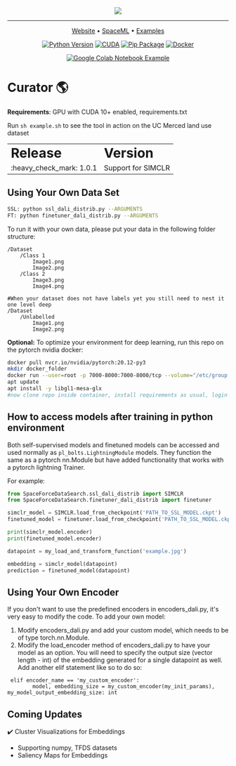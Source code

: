 <div align="center">

<img src="https://github.com/RudyVenguswamy/SpaceForceDataSearch/blob/main/readme/curator_logo_wide.PNG" >


<!--**Rapidly curate a dataset for scientific studies without the need for machine learning, self supervised ML coding expertise.** -->

---

<p align="center">
  <a href="http://spaceml.org/">Website</a> •
  <a href="https://arxiv.org/abs/2012.10610">SpaceML</a> •
  <a href="https://colab.research.google.com/github/RudyVenguswamy/SpaceForceDataSearch/blob/main/PythonColabTutorial_Merced.ipynb">Examples</a> 
</p>



[![Python Version](https://img.shields.io/badge/python-3.5%20|%203.6%20|%203.7%20|%203.8-blue.svg)](https://www.python.org/)
[![CUDA](https://img.shields.io/badge/Cuda-10%20|%2011.0-4dc71f.svg)](https://docs.nvidia.com/deeplearning/dali/user-guide/docs/installation.html)
[![Pip Package](https://img.shields.io/badge/Pip%20Package-Coming%20Soon-0073b7.svg)](https://pypi.org/project/pip/)
[![Docker](https://img.shields.io/badge/Docker%20Image-Coming%20Soon-34a0ef.svg)](https://www.docker.com/)

[![Google Colab Notebook Example](https://colab.research.google.com/assets/colab-badge.svg)](https://colab.research.google.com/github/RudyVenguswamy/SpaceForceDataSearch/blob/main/PythonColabTutorial_Merced.ipynb)
<!--
[![CodeFactor](https://www.codefactor.io/repository/github/pytorchlightning/pytorch-lightning/badge)](https://www.codefactor.io/repository/github/pytorchlightning/pytorch-lightning)
-->
</div>

# Curator :earth_americas:

__Requirements__: GPU with CUDA 10+ enabled, requirements.txt

Run `sh example.sh` to see the tool in action on the UC Merced land use dataset

<table border="0">
 <tr>
    <td><b style="font-size:30px">Release</b></td>
    <td><b style="font-size:30px">Version</b></td>
 </tr>
 <tr>
    <td>:heavy_check_mark: 1.0.1</td>
    <td>Support for SIMCLR</td>
 </tr>
</table>

## Using Your Own Data Set
```bash
SSL: python ssl_dali_distrib.py --ARGUMENTS
FT: python finetuner_dali_distrib.py --ARGUMENTS
```
To run it with your own data, please put your data in the following folder structure:
```
/Dataset
    /Class 1
        Image1.png
        Image2.png
    /Class 2
        Image3.png
        Image4.png

#When your dataset does not have labels yet you still need to nest it one level deep
/Dataset
    /Unlabelled
        Image1.png
        Image2.png

```

__Optional:__ To optimize your environment for deep learning, run this repo on the pytorch nvidia docker:

```bash
docker pull nvcr.io/nvidia/pytorch:20.12-py3
mkdir docker_folder
docker run --user=root -p 7000-8000:7000-8000/tcp --volume="/etc/group:/etc/group:ro" --volume="/etc/passwd:/etc/passwd:ro" --volume="/etc/shadow:/etc/shadow:ro" --volume="/etc/sudoers.d:/etc/sudoers.d:ro" --gpus all -it --rm -v /docker_folder:/inside_docker nvcr.io/nvidia/pytorch:20.12-py3
apt update
apt install -y libgl1-mesa-glx
#now clone repo inside container, install requirements as usual, login to wandb if you'd like to
```

## How to access models after training in python environment
Both self-supervised models and finetuned models can be accessed and used normally as `pl_bolts.LightningModule` models. They function the same as a pytorch nn.Module but have added functionality that works with a pytorch lightning Trainer.

For example:
```python
from SpaceForceDataSearch.ssl_dali_distrib import SIMCLR 
from SpaceForceDataSearch.finetuner_dali_distrib import finetuner

simclr_model = SIMCLR.load_from_checkpoint('PATH_TO_SSL_MODEL.ckpt')
finetuned_model = finetuner.load_from_checkpoint('PATH_TO_SSL_MODEL.ckpt')

print(simclr_model.encoder)
print(finetuned_model.encoder)

datapoint = my_load_and_transform_function('example.jpg')

embedding = simclr_model(datapoint)
prediction = finetuned_model(datapoint)
```

## Using Your Own Encoder
If you don't want to use the predefined encoders in encoders_dali.py, it's very easy to modify the code. To add your own model:
1) Modify encoders_dali.py and add your custom model, which needs to be of type torch.nn.Module.
2) Modify the load_encoder method of encoders_dali.py to have your model as an option. You will need to specify the output size (vector length - int) of the embedding generated for a single datapoint as well. Add another elif statement like so to do so:
```
 elif encoder_name == 'my_custom_encoder':
        model, embedding_size = my_custom_encoder(my_init_params), my_model_output_embedding_size: int
```

## Coming Updates
:heavy_check_mark: Cluster Visualizations for Embeddings 
- Supporting numpy, TFDS datasets
- Saliency Maps for Embeddings



